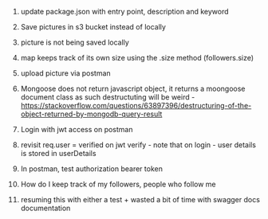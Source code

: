 <!-- To-Do -->

1. update package.json with entry point, description and keyword

2. Save pictures in s3 bucket instead of locally

3. picture is not being saved locally <!-- 41:26 -->

4. map keeps track of its own size using the .size method (followers.size)

5. upload picture via postman

6. Mongoose does not return javascript object, it returns a moongoose document class as such destructuting will be weird - https://stackoverflow.com/questions/63897396/destructuring-of-the-object-returned-by-mongodb-query-result

7. Login with jwt access on postman

8. revisit req.user = verified on jwt verify - note that on login - user details is stored in userDetails

9. In postman, test authorization bearer token

10. How do I keep track of my followers, people who follow me

11. resuming this with either a test + wasted a bit of time with swagger docs documentation
